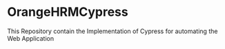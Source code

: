 # OrangeHRMCypress
This Repository contain the Implementation of Cypress for automating the Web Application
